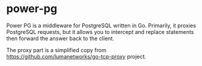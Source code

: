 # power-pg
Power PG is a middleware for PostgreSQL written in Go. Primarily, it proxies PostgreSQL requests, but it allows you to intercept and replace statements then forward the answer back to the client.

The proxy part is a simplified copy from https://github.com/lumanetworks/go-tcp-proxy project.
